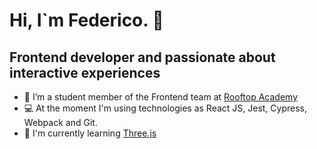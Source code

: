 # Hi, I`m Federico. 👋

## Frontend developer and passionate about interactive experiences

- 🔭 I’m a student member of the Frontend team at [Rooftop Academy](https://github.com/RooftopAcademy)
- 💻 At the moment I'm using technologies as React JS, Jest, Cypress, Webpack and Git.
- 🌱 I'm currently learning [Three.js](https://github.com/mrdoob/three.js/)

<!--
**fl-martin/fl-martin** is a ✨ _special_ ✨ repository because its `README.md` (this file) appears on your GitHub profile.

Here are some ideas to get you started:


- 👯 I’m looking to collaborate on ...
- 🤔 I’m looking for help with ...
- 💬 Ask me about ...
- 📫 How to reach me: ...
- 😄 Pronouns: ...
- ⚡ Fun fact: ...
-->
